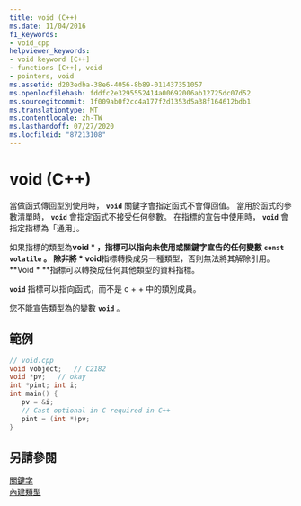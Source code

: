 ```yaml
---
title: void (C++)
ms.date: 11/04/2016
f1_keywords:
- void_cpp
helpviewer_keywords:
- void keyword [C++]
- functions [C++], void
- pointers, void
ms.assetid: d203edba-38e6-4056-8b89-011437351057
ms.openlocfilehash: fddfc2e3295552414a00692006ab12725dc07d52
ms.sourcegitcommit: 1f009ab0f2cc4a177f2d1353d5a38f164612bdb1
ms.translationtype: MT
ms.contentlocale: zh-TW
ms.lasthandoff: 07/27/2020
ms.locfileid: "87213108"
---
```

# <a name="void-c"></a>void (C++)

當做函式傳回型別使用時， **`void`** 關鍵字會指定函式不會傳回值。 當用於函式的參數清單時， **`void`** 會指定函式不接受任何參數。 在指標的宣告中使用時， **`void`** 會指定指標為「通用」。

如果指標的類型為**void \* **，指標可以指向未使用或關鍵字宣告的任何變數 **`const`** **`volatile`** 。 除非**將 \* void**指標轉換成另一種類型，否則無法將其解除引用。 **Void \* **指標可以轉換成任何其他類型的資料指標。

**`void`** 指標可以指向函式，而不是 c + + 中的類別成員。

您不能宣告類型為的變數 **`void`** 。

## <a name="example"></a>範例

```cpp
// void.cpp
void vobject;   // C2182
void *pv;   // okay
int *pint; int i;
int main() {
   pv = &i;
   // Cast optional in C required in C++
   pint = (int *)pv;
}
```

## <a name="see-also"></a>另請參閱

[關鍵字](../cpp/keywords-cpp.md)<br/>
[內建類型](../cpp/fundamental-types-cpp.md)
